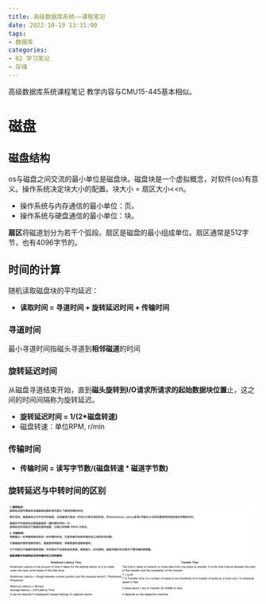 ```yaml
---
title: 高级数据库系统——课程笔记
date: 2022-10-19 13:31:00
tags: 
- 数据库
categories: 
- 02 学习笔记
- 存储
---
```


高级数据库系统课程笔记
教学内容与CMU15-445基本相似。

<!--more-->
# 磁盘

## 磁盘结构
os与磁盘之间交流的最小单位是磁盘块。磁盘块是一个虚拟概念，对软件(os)有意义。操作系统决定块大小的配置。块大小 = 扇区大小<<n。

- 操作系统与内存通信的最小单位：页。
- 操作系统与硬盘通信的最小单位：块。

**扇区**将磁道划分为若干个弧段。扇区是磁盘的最小组成单位。扇区通常是512字节，也有4096字节的。


## 时间的计算
随机读取磁盘块的平均延迟：
- **读取时间 = 寻道时间 + 旋转延迟时间 + 传输时间**

### 寻道时间
最小寻道时间指磁头寻道到**相邻磁道**的时间

### 旋转延迟时间
从磁盘寻道结束开始，直到**磁头旋转到I/O请求所请求的起始数据块位置**止，这之间的时间间隔称为旋转延迟。

- **旋转延迟时间 = 1/(2\*磁盘转速)** 
- 磁盘转速：单位RPM, r/min

### 传输时间
- **传输时间 = 读写字节数/(磁盘转速 \* 磁道字节数)**

### 旋转延迟与中转时间的区别
![](高级数据库系统/2022-10-19-13-40-39.png)


<!-- # 索引 -->